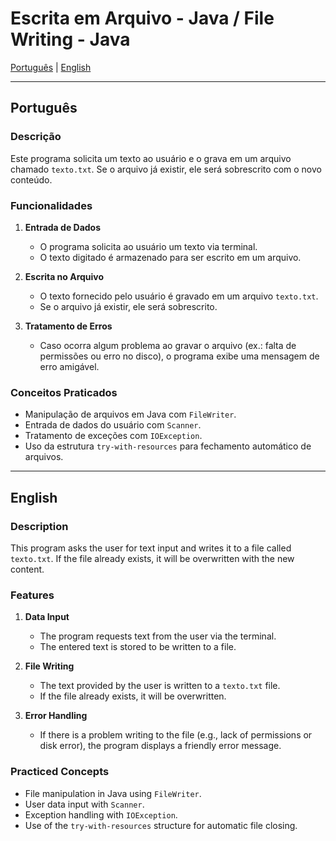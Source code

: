 # Escrita em Arquivo - Java / File Writing - Java

[Português](#português) | [English](#english)

---

<a id="português"></a>
## Português

### Descrição
Este programa solicita um texto ao usuário e o grava em um arquivo chamado `texto.txt`. Se o arquivo já existir, ele será sobrescrito com o novo conteúdo.

### Funcionalidades
1. **Entrada de Dados**
   - O programa solicita ao usuário um texto via terminal.
   - O texto digitado é armazenado para ser escrito em um arquivo.

2. **Escrita no Arquivo**
   - O texto fornecido pelo usuário é gravado em um arquivo `texto.txt`.
   - Se o arquivo já existir, ele será sobrescrito.

3. **Tratamento de Erros**
   - Caso ocorra algum problema ao gravar o arquivo (ex.: falta de permissões ou erro no disco), o programa exibe uma mensagem de erro amigável.

### Conceitos Praticados
- Manipulação de arquivos em Java com `FileWriter`.
- Entrada de dados do usuário com `Scanner`.
- Tratamento de exceções com `IOException`.
- Uso da estrutura `try-with-resources` para fechamento automático de arquivos.

---

<a id="english"></a>
## English

### Description
This program asks the user for text input and writes it to a file called `texto.txt`. If the file already exists, it will be overwritten with the new content.

### Features
1. **Data Input**
   - The program requests text from the user via the terminal.
   - The entered text is stored to be written to a file.

2. **File Writing**
   - The text provided by the user is written to a `texto.txt` file.
   - If the file already exists, it will be overwritten.

3. **Error Handling**
   - If there is a problem writing to the file (e.g., lack of permissions or disk error), the program displays a friendly error message.

### Practiced Concepts
- File manipulation in Java using `FileWriter`.
- User data input with `Scanner`.
- Exception handling with `IOException`.
- Use of the `try-with-resources` structure for automatic file closing.
